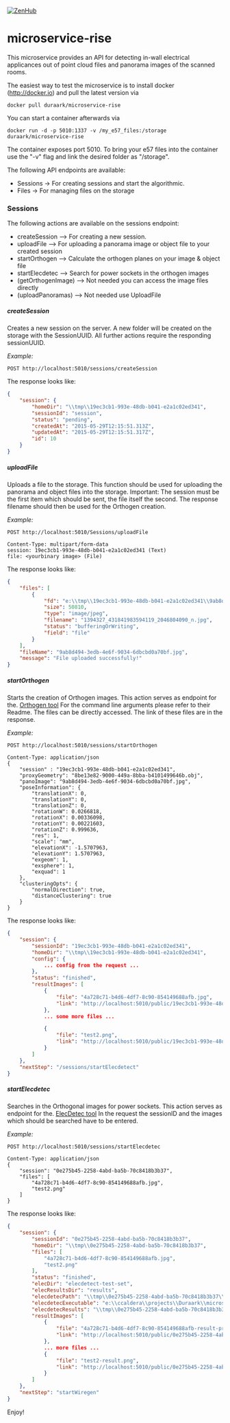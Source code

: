 [![ZenHub](https://raw.githubusercontent.com/ZenHubIO/support/master/zenhub-badge.png)](https://zenhub.io)

# microservice-rise

This microservice provides an API for detecting in-wall electrical applicances out of point cloud files and panorama images of the scanned rooms.

The easiest way to test the microservice is to install docker (http://docker.io) and pull the latest version via

```shell
docker pull duraark/microservice-rise
```

You can start a container afterwards via 

```shell
docker run -d -p 5010:1337 -v /my_e57_files:/storage duraark/microservice-rise
```

The container exposes port 5010. To bring your e57 files into the container use the "-v" flag and link the desired folder as "/storage".

The following API endpoints are available:

* Sessions -> For creating sessions and start the algorithmic.
* Files -> For managing files on the storage

### Sessions

The following actions are available on the sessions endpoint:

* createSession --> For creating a new session.
* uploadFile --> For uploading a panorama image or object file to your created session
* startOrthogen --> Calculate the orthogen planes on your image & object file
* startElecdetec --> Search for power sockets in the orthogen images
* (getOrthogenImage) --> Not needed you can access the image files directly
* (uploadPanoramas) --> Not needed use UploadFile

##### createSession

Creates a new session on the server. 
A new folder will be created on the storage with the SessionUUID. All further actions require the responding sessionUUID.

*Example:*

```shell
POST http://localhost:5010/sessions/createSession
```

The response looks like:
```json
{
    "session": {
        "homeDir": "\\tmp\\19ec3cb1-993e-48db-b041-e2a1c02ed341",
        "sessionId": "session",
        "status": "pending",
        "createdAt": "2015-05-29T12:15:51.313Z",
        "updatedAt": "2015-05-29T12:15:51.317Z",
        "id": 10
    }
}
```

##### uploadFile

Uploads a file to the storage. This function should be used for uploading the panorama and object files into the storage.
Important: The session must be the first item which should be sent, the file itself the second.
The response filename should then be used for the Orthogen creation.

*Example:*

```shell
POST http://localhost:5010/Sessions/uploadFile

Content-Type: multipart/form-data
session: 19ec3cb1-993e-48db-b041-e2a1c02ed341 (Text)
file: <yourbinary image> (File)

```

The response looks like:
```json
{
    "files": [
        {
            "fd": "e:\\tmp\\19ec3cb1-993e-48db-b041-e2a1c02ed341\\9ab8d494-3edb-4e6f-9034-6dbcbd0a70bf.jpg",
            "size": 50810,
            "type": "image/jpeg",
            "filename": "1394327_431841983594119_2046804090_n.jpg",
            "status": "bufferingOrWriting",
            "field": "file"
        }
    ],
    "fileName": "9ab8d494-3edb-4e6f-9034-6dbcbd0a70bf.jpg",
    "message": "File uploaded successfully!"
}
```

##### startOrthogen

Starts the creation of Orthogen images. This action serves as endpoint for the. [Orthogen tool](https://github.com/DURAARK/orthogen)
For the command line arguments please refer to their Readme. The files can be directly accessed. The link of these files are in the response.

*Example:*

```shell
POST http://localhost:5010/sessions/startOrthogen

Content-Type: application/json
{
    "session" : "19ec3cb1-993e-48db-b041-e2a1c02ed341",
    "proxyGeometry": "8be13e82-9000-449a-8bba-b4101499646b.obj",
    "panoImage": "9ab8d494-3edb-4e6f-9034-6dbcbd0a70bf.jpg",
    "poseInformation": {
        "translationX": 0,
        "translationY": 0,
        "translationZ": 0,
        "rotationW": 0.0266818,
        "rotationX": 0.00336098,
        "rotationY": 0.00221603,
        "rotationZ": 0.999636,
        "res": 1,
        "scale": "mm",
        "elevationX": -1.5707963,
        "elevationY": 1.5707963,
        "exgeom": 1,
        "exsphere": 1,
        "exquad": 1
    },
    "clusteringOpts": {
        "normalDirection": true,
        "distanceClustering": true
    } 
}
```

The response looks like:
```json
{
    "session": {
        "sessionId": "19ec3cb1-993e-48db-b041-e2a1c02ed341",
        "homeDir": "\\tmp\\19ec3cb1-993e-48db-b041-e2a1c02ed341",
        "config": {
            ... config from the request ...
        },
        "status": "finished",
        "resultImages": [
            {
                "file": "4a728c71-b4d6-4df7-8c90-854149688afb.jpg",
                "link": "http://localhost:5010/public/19ec3cb1-993e-48db-b041-e2a1c02ed341/4a728c71-b4d6-4df7-8c90-854149688afb.jpg"
            },
            ... some more files ...

            {
                "file": "test2.png",
                "link": "http://localhost:5010/public/19ec3cb1-993e-48db-b041-e2a1c02ed341/test2.png"
            }
        ]
    },
    "nextStep": "/sessions/startElecdetect"
}

```

##### startElecdetec

Searches in the Orthogonal images for power sockets. This action serves as endpoint for the. [ElecDetec tool](https://github.com/DURAARK/elecdetect)
In the request the sessionID and the images which should be searched have to be entered.

*Example:*

```shell
POST http://localhost:5010/sessions/startElecdetec

Content-Type: application/json
{
    "session": "0e275b45-2258-4abd-ba5b-70c8418b3b37",
    "files": [
        "4a728c71-b4d6-4df7-8c90-854149688afb.jpg",
        "test2.png"
    ]
}
```

The response looks like:
```json
{
    "session": {
        "sessionId": "0e275b45-2258-4abd-ba5b-70c8418b3b37",
        "homeDir": "\\tmp\\0e275b45-2258-4abd-ba5b-70c8418b3b37",
        "files": [
            "4a728c71-b4d6-4df7-8c90-854149688afb.jpg",
            "test2.png"
        ],
        "status": "finished",
        "elecDir": "elecdetect-test-set",
        "elecResultsDir": "results",
        "elecdetecPath": "\\tmp\\0e275b45-2258-4abd-ba5b-70c8418b3b37\\elecdetect-test-set",
        "elecdetecExecutable": "e:\\ccaldera\\projects\\Duraark\\microservice-rise\\app\\ElecDetec-windows\\",
        "elecdetecResults": "\\tmp\\0e275b45-2258-4abd-ba5b-70c8418b3b37\\elecdetect-test-set\\results",
        "resultImages": [
            {
                "file": "4a728c71-b4d6-4df7-8c90-854149688afb-result-probmap1.png",
                "link": "http://localhost:5010/public/0e275b45-2258-4abd-ba5b-70c8418b3b37/elecdetect-test-set/results/4a728c71-b4d6-4df7-8c90-854149688afb-result-probmap1.png"
            },
            ... more files ...
            {
                "file": "test2-result.png",
                "link": "http://localhost:5010/public/0e275b45-2258-4abd-ba5b-70c8418b3b37/elecdetect-test-set/results/test2-result.png"
            }
        ]
    },
    "nextStep": "startWiregen"
}
```

Enjoy!
